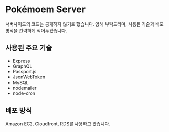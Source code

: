 # Pokémoem Server

서버사이드의 코드는 공개하지 않기로 했습니다. 양해 부탁드리며, 사용된 기술과 배포 방식을 간략하게 적어두겠습니다.

## 사용된 주요 기술

* Express
* GraphQL
* Passport.js
* JsonWebToken
* MySQL
* nodemailer
* node-cron

## 배포 방식

Amazon EC2, Cloudfront, RDS를 사용하고 있습니다.
